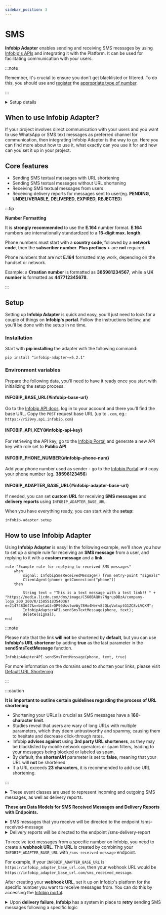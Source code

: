 ```yaml
---
sidebar_position: 3
---
```


# SMS

**Infobip Adapter** enables sending and receiving SMS messages by using [Infobip's APIs](https://www.infobip.com/docs/api/channels/sms) and integrating it with the Platform. 
It can be used for facilitating communication with your users. 

:::note

Remember, it's crucial to ensure you don't get blacklisted or filtered. To do this, you should use and [register](https://www.infobip.com/docs/10dlc/10dlc-registration) the [appropriate type of number](https://www.infobip.com/docs/api/platform/numbers).

:::

<details>
  <summary>Setup details</summary>
  <div>
    <div><p><b>Environment variables:</b></p>
        <ul>
            <li>INFOBIP_BASE_URL</li>
            <li>INFOBIP_API_KEY</li>
            <li>INFOBIP_PHONE_NUMBER</li>
            <li>INFOBIP_ADAPTER_BASE_URL</li>
            <li>INFOBIP_SMS_DELIVERY_REPORTING_ENABLED</li>
        </ul>
<p>
If no value is set, INFOBIP_SMS_DELIVERY_REPORTING_ENABLED will default to False.
</p>
    </div>
    <div>
        <p><b>Installation:</b></p>
        <ul>
            <li><code>pip install "infobip-adapter~=5.2.1"</code></li>
        </ul>
    </div>
    <div>
        <p><b>Initialize setup:</b></p>
        <ul><li><p><code>infobip-adapter setup</code></p></li></ul>
    </div>
  </div>
</details>

## When to use Infobip Adapter?
If your project involves direct communication with your users and you want to use WhatsApp or SMS text messages as preferred channel for communication, then integrating Infobip Adapter is the way to go.
Here you can find more about how to use it, what exactly can you use it for and how can you set it up in your project.

## Core features
- Sending SMS textual messages with URL shortening
- Sending SMS textual messages without URL shortening 
- Receiving SMS textual messages from users
- Receiving delivery reports for messages sent to user(eg. **PENDING**, **UNDELIVERABLE**, **DELIVERED**, **EXPIRED**, **REJECTED**)

:::tip

**Number Formatting**

It is **strongly recommended** to use the **E.164** number format. **E.164** numbers are internationally standardized to a **15-digit max. length**.

Phone numbers must start with a **country code**, followed by a **network code**, then the **subscriber number**. **Plus prefixes +** are **not** required.

Phone numbers that are not **E.164** formatted may work, depending on the handset or network.

Example: a **Croatian number** is formatted as **385981234567**, while a **UK number** is formatted as **447712345678**.

:::

## Setup
Setting up **Infobip Adapter** is quick and easy, you'll just need to look for a couple of things on **Infobip's portal**. Follow the instructions bellow, and you'll be done with the setup in no time. 
### Installation
Start with **pip installing** the adapter with the following command:
```console
pip install "infobip-adapter~=5.2.1"
```
### Environment variables
Prepare the following data, you'll need to have it ready once you start with initializing the setup process.
#### INFOBIP_BASE_URL{#infobip-base-url}
Go to the [Infobip API docs](https://www.infobip.com/docs/api), log in to your account and there you'll find the base URL. Copy the `POST` request base URL (up to `.com`, eg.: `https://r529vy.api.infobip.com`)
#### INFOBIP_API_KEY{#infobip-api-key}
For retrieving the API key, go to the [Infobip Portal](https://portal.infobip.com/login/?callback=https%3A%2F%2Fportal.infobip.com%2Fdev%2Fapi-keys) and generate a new API key with role set to **Public API**.
#### INFOBIP_PHONE_NUMBER{#infobip-phone-num}
Add your phone number used as sender - go to the [Infobip Portal](https://portal.infobip.com/apps/sms) and copy your phone number (eg. **38598123456**)
#### INFOBIP_ADAPTER_BASE_URL{#infobip-adapter-base-url}
If needed, you can set **custom URL** for receiving **SMS messages** and **delivery reports** using ```INFOBIP_ADAPTER_BASE_URL```.

When you have everything ready, you can start with the **setup**:
```console
infobip-adapter setup
```

## How to use Infobip Adapter
Using **Infobip Adapter** is easy!
In the following example, we'll show you how to set up a simple rule for receiving an **SMS message** from a user, and replying to it with a **custom message** and a **link**.

```console
rule "Example rule for replying to received SMS messages"
    when
        signal: InfobipSmsReceivedMessage() from entry-point "signals"
        ClientAgent(phone: getConnection("phone"))
    then

        String text = "This is a text message with a test link!! " + "https://media.licdn.com/dms/image/C560BAQHs7NgrupDBzA/company-logo_200_200/0/1585518354036?e=2147483647&v=beta&t=DP90UsvlwvWy78Hx4Herv82QLqVwtuptG1ZC8vLVQXM";
        InfobipAdapterAPI.sendSmsTextMessage(phone, text);
        delete(signal);
end
```

:::note

Please note that the link **will not** be shortened by **default**, but you can use **Infobip's URL shortener** by adding **true** as the last parameter in the **sendSmsTextMessage** function.


```console
InfobipAdapterAPI.sendSmsTextMessage(phone, text, true)
```

For more information on the domains used to shorten your links, please visit [Default URL Shortening](https://www.infobip.com/docs/url-shortening#default-url-shortening-how-url-shortening-works)


:::

:::caution

**It is important to outline certain guidelines regarding the process of URL shortening**:

- Shortening your URLs is crucial as SMS messages have a **160-character limit**.
- Studies reveal that users are wary of long URLs with multiple parameters, which they deem untrustworthy and spammy, causing them to hesitate and decrease click-through rates.
- Infobip **advises against** using **3rd party URL shorteners**, as they may be blacklisted by mobile network operators or spam filters, leading to your messages being blocked or labeled as spam.
- By default, the **shortenUrl** parameter is set to **false**, meaning that your URL will **not** be shortened.
- If a URL exceeds **23 characters**, it is recommended to add use URL shortening.

:::

<details>
<summary>These event classes are used to represent incoming and outgoing SMS messages, as well as delivery reports.</summary>

```console
class InfobipSmsSentMessage(Event):
    from_: str = Field(None, alias='from')
    to: str
    messageId: str
    text: str
    callbackData: Optional[str] = None
```
```console
class InfobipSmsReceivedMessage(Event):
    from_: str = Field(None, alias='from')
    to: str
    messageId: str
    text: str
    cleanText: str
    keyword: str
    receivedAt: datetime
```
```console
class InfobipSmsReceivedReport(Event):
    to: str
    sentAt: datetime
    doneAt: datetime
    status: ReportStatus
    error: ReportError
```
</details>

**These are Data Models for SMS Received Messages and Delivery Reports with Endpoints.**

<details>
<summary>SMS messages that you receive will be directed to the endpoint /sms-received-message</summary>

```console
class SmsReceivedMessage(DataModel):
    from_: str = Field(None, alias='from')
    to: str
    messageId: str
    text: str
    cleanText: str
    keyword: str
    receivedAt: datetime

```
</details>

<details>
<summary>Delivery reports will be directed to the endpoint /sms-delivery-report</summary>

```console
class SmsReceivedReport(DataModel):
    messageId: str
    to: str
    sentAt: datetime
    doneAt: datetime
    status: ReportStatus
    error: ReportError

```
</details>

To receive text messages from a specific number on Infobip, you need to create a **webhook URL**. This **URL** is created by combining your ```INFOBIP_ADAPTER_BASE_URL``` with ```/sms-received-message``` endpoint.

For example, if your ```INFOBIP_ADAPTER_BASE_URL``` is ```https://infobip_adapter_base_url.com```, then your webhook URL would be ```https://infobip_adapter_base_url.com/sms_received_message```.

After creating your **webhook URL**, set it up on Infobip's platform for the specific number you want to receive messages from. You can do this by accessing the [Infobip portal](https://portal.infobip.com/apps/sms).

<details>
    <summary>Upon <b>delivery failure</b>, <b>Infobip</b> has a system in place to <b>retry</b> sending SMS messages following a specific logic</summary>
    <div>
        <div><p>If, for any reason, your <b>INFOBIP_ADAPTER_BASE_URL</b> becomes <b>unavailable</b>, Infobip will continue its efforts to forward the message based on the following formula:
                <b>1min + (1min * retryNumber * retryNumber)</b>. The strategy for the first few retry attempts is illustrated in the <b>list</b> below.</p>
<ul>
<li><b>Attempt 0:</b> This is the <b>initial attempt</b>. If it turns out to be <b>unsuccessful</b>, the <b>first retry</b> will be initiated after <b>1 minute</b>. <b>Cumulative time: 1 minute.</b></li>

<li><b>Retry 1:</b> The <b>second</b> attempt is scheduled <b>2 minutes</b> after the <b>first</b>. <b>Cumulative time: 3 minutes.</b></li>

<li><b>Retry 2:</b> The <b>third</b> attempt occurs <b>5 minutes</b> after the <b>second</b>. <b>Cumulative time: 8 minutes.</b></li>

<li><b>Retry 3:</b> The <b>fourth</b> attempt is made <b>10 minutes</b> after the <b>third</b>. <b>Cumulative time: 18 minutes.</b></li>

<li><b>Retry 4:</b> The <b>fifth</b> attempt is triggered <b>17 minutes</b> after the <b>fourth</b>. <b>Cumulative time: 35 minutes.</b></li>

<li><b>Retry 5:</b> The <b>sixth</b> attempt happens <b>26 minutes</b> after the <b>fifth</b>. <b>Cumulative time: 1 hour and 1 minute.</b></li>

<li><b>Retry 6:</b> The <b>seventh</b> attempt takes place <b>37 minutes</b> after the <b>sixth</b>. <b>Cumulative time: 1 hour and 38 minutes.</b></li>
</ul>
</div>
<p>
It's important to note that this retry process extends up to the <b>20th</b> attempt. If the <b>INFOBIP_ADAPTER_BASE_URL</b> remains <b>unavailable</b> for the <b>entire retry period</b>, the message will regrettably be <b>lost</b>. The <b>final retry</b> is set <b>41 hours</b> and <b>30 minutes</b> after the <b>initial attempt</b>.
</p>
    </div>
</details>

